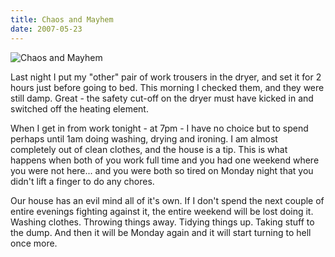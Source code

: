 ```yaml
---
title: Chaos and Mayhem
date: 2007-05-23
---
```


![Chaos and Mayhem](https://source.unsplash.com/jpkvklXwt98/1600x900)

Last night I put my "other" pair of work trousers in the dryer, and set it for 2 hours just before going to bed. This morning I checked them, and they were still damp. Great - the safety cut-off on the dryer must have kicked in and switched off the heating element.

When I get in from work tonight - at 7pm - I have no choice but to spend perhaps until 1am doing washing, drying and ironing. I am almost completely out of clean clothes, and the house is a tip. This is what happens when both of you work full time and you had one weekend where you were not here... and you were both so tired on Monday night that you didn't lift a finger to do any chores.

Our house has an evil mind all of it's own. If I don't spend the next couple of entire evenings fighting against it, the entire weekend will be lost doing it. Washing clothes. Throwing things away. Tidying things up. Taking stuff to the dump. And then it will be Monday again and it will start turning to hell once more.